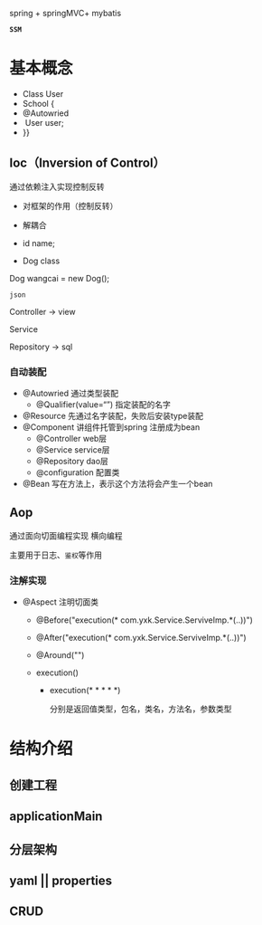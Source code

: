 spring  + springMVC+ mybatis

**`SSM`**

# 基本概念

- Class User
- School {
-  @Autowried
- ​	User user;
- }}

## Ioc（Inversion of Control）

通过依赖注入实现控制反转

- 对框架的作用（控制反转）
- 解耦合



- id name;	
- Dog class

Dog wangcai = new  Dog();





`json`

Controller -> view

Service  

Repository -> sql







### 自动装配

- @Autowried 通过类型装配
  - @Qualifier(value=“”) 指定装配的名字
- @Resource 先通过名字装配，失败后安装type装配
- @Component 讲组件托管到spring 注册成为bean
  - @Controller web层
  - @Service service层
  - @Repository dao层
  - @configuration 配置类
- @Bean 写在方法上，表示这个方法将会产生一个bean

## Aop

通过面向切面编程实现 横向编程

主要用于日志、`鉴权`等作用

### 注解实现

- @Aspect	注明切面类

  -  @Before("execution(* com.yxk.Service.ServiveImp.*(..))")

  -  @After("execution(* com.yxk.Service.ServiveImp.*(..))")

  - @Around("")

  - execution()

    - execution(* * * * *)

      分别是返回值类型，包名，类名，方法名，参数类型

# 结构介绍

## 创建工程



## applicationMain

## 分层架构

## yaml || properties

## CRUD









